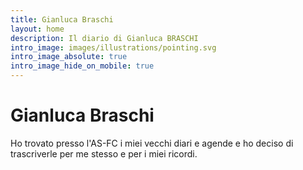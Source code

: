 ```yaml
---
title: Gianluca Braschi
layout: home
description: Il diario di Gianluca BRASCHI
intro_image: images/illustrations/pointing.svg
intro_image_absolute: true
intro_image_hide_on_mobile: true
---
```

# Gianluca Braschi

Ho trovato presso l'AS-FC i miei vecchi diari e agende e ho deciso di trascriverle per me stesso e per i miei ricordi.
